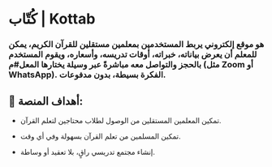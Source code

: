 # كُتّاب | Kottab

### هو موقع إلكتروني يربط المستخدمين بمعلمين مستقلين للقرآن الكريم، يمكن للمعلم أن يعرض بياناته، خبراته، أوقات تدريسه، وأسعاره، ويقوم المستخدم بالحجز والتواصل معه مباشرةً عبر وسيلة يختارها المعل#م (مثل Zoom أو WhatsApp). الفكرة بسيطة، بدون مدفوعات.

## 🎯 أهداف المنصة:

- تمكين المعلمين المستقلين من الوصول لطلاب محتاجين لتعلم القرآن.

- تمكين المسلمين من تعلم القرآن بسهولة وفي أي وقت.

- إنشاء مجتمع تدريسي راقٍ، بلا تعقيد أو وساطة.
